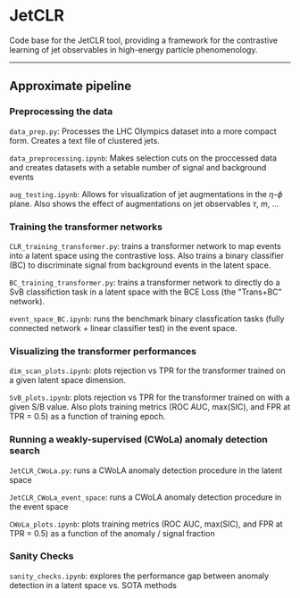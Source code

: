 # JetCLR
Code base for the JetCLR tool, providing a framework for the contrastive learning of jet observables in high-energy particle phenomenology.

***

## Approximate pipeline

### Preprocessing the data 

```data_prep.py```: Processes the LHC Olympics dataset into a more compact form. Creates a text file of clustered jets.

```data_preprocessing.ipynb```: Makes selection cuts on the proccessed data and creates datasets with a setable number of signal and background events

```aug_testing.ipynb```: Allows for visualization of jet augmentations in the $\eta$-$\phi$ plane. Also shows the effect of augmentations on jet observables $\tau$, $m$, ...

### Training the transformer networks

```CLR_training_transformer.py```: trains a transformer network to map events into a latent space using the contrastive loss. Also trains a binary classifier (BC) to discriminate signal from background events in the latent space.

```BC_training_transformer.py```: trains a transformer network to directly do a SvB classifiction task in a latent space with the BCE Loss (the "Trans+BC" network).

```event_space_BC.ipynb```: runs the benchmark binary classfication tasks (fully connected network + linear classifier test) in the event space.

### Visualizing the transformer performances

```dim_scan_plots.ipynb```: plots rejection vs TPR for the transformer trained on a given latent space dimension.

```SvB_plots.ipynb```: plots rejection vs TPR for the transformer trained on with a given S/B value. Also plots training metrics (ROC AUC, max(SIC), and FPR at TPR = 0.5) as a function of training epoch.

### Running a weakly-supervised (CWoLa) anomaly detection search

```JetCLR_CWoLa.py```: runs a CWoLA anomaly detection procedure in the latent space

```JetCLR_CWoLa_event_space```: runs a CWoLA anomaly detection procedure in the event space

```CWoLa_plots.ipynb```: plots training metrics (ROC AUC, max(SIC), and FPR at TPR = 0.5) as a function of the anomaly / signal fraction

### Sanity Checks

```sanity_checks.ipynb```: explores the performance gap between anomaly detection in a latent space vs. SOTA methods

